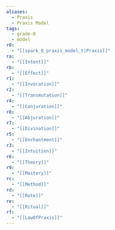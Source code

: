 ```yaml
---
aliases:
  - Praxis
  - Praxis Model
tags:
  - grade-0
  - model
r0:
  - "[[spark_0_praxis_model_t|Praxis]]"
ra:
  - "[[Intent]]"
rb:
  - "[[Effect]]"
r1:
  - "[[Invocation]]"
r2:
  - "[[Transmutation]]"
r4:
  - "[[Conjuration]]"
r8:
  - "[[Abjuration]]"
r7:
  - "[[Divination]]"
r5:
  - "[[Enchantment]]"
r3:
  - "[[Intuition]]"
r6:
  - "[[Theory]]"
r9:
  - "[[Mastery]]"
rc:
  - "[[Method]]"
rd:
  - "[[Rote]]"
re:
  - "[[Ritual]]"
rf:
  - "[[LawOfPraxis]]"
---
```

